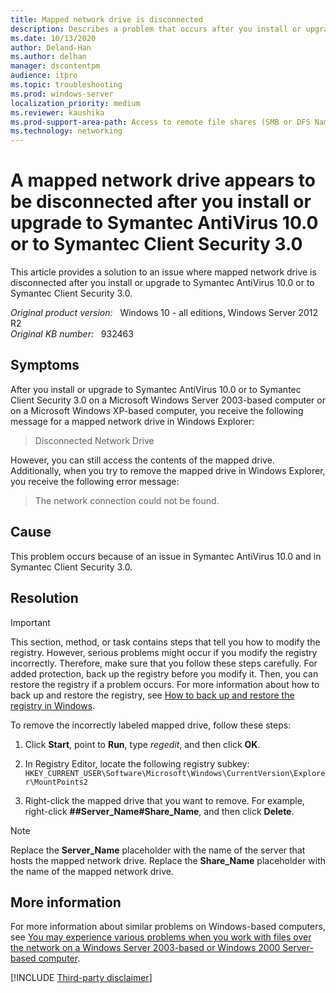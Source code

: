```yaml
---
title: Mapped network drive is disconnected
description: Describes a problem that occurs after you install or upgrade to Symantec AntiVirus 10.0 or to Symantec Client Security 3.0. Describes how to resolve the problem.
ms.date: 10/13/2020
author: Deland-Han
ms.author: delhan
manager: dscontentpm
audience: itpro
ms.topic: troubleshooting
ms.prod: windows-server
localization_priority: medium
ms.reviewer: kaushika
ms.prod-support-area-path: Access to remote file shares (SMB or DFS Namespace)
ms.technology: networking
---
```

# A mapped network drive appears to be disconnected after you install or upgrade to Symantec AntiVirus 10.0 or to Symantec Client Security 3.0

This article provides a solution to an issue where mapped network drive is disconnected after you install or upgrade to Symantec AntiVirus 10.0 or to Symantec Client Security 3.0.

_Original product version:_ &nbsp; Windows 10 - all editions, Windows Server 2012 R2  
_Original KB number:_ &nbsp; 932463

## Symptoms

After you install or upgrade to Symantec AntiVirus 10.0 or to Symantec Client Security 3.0 on a Microsoft Windows Server 2003-based computer or on a Microsoft Windows XP-based computer, you receive the following message for a mapped network drive in Windows Explorer:

> Disconnected Network Drive

However, you can still access the contents of the mapped drive. Additionally, when you try to remove the mapped drive in Windows Explorer, you receive the following error message:

> The network connection could not be found.

## Cause

This problem occurs because of an issue in Symantec AntiVirus 10.0 and in Symantec Client Security 3.0.

## Resolution

> [!IMPORTANT]
> This section, method, or task contains steps that tell you how to modify the registry. However, serious problems might occur if you modify the registry incorrectly. Therefore, make sure that you follow these steps carefully. For added protection, back up the registry before you modify it. Then, you can restore the registry if a problem occurs. For more information about how to back up and restore the registry, see [How to back up and restore the registry in Windows](https://support.microsoft.com/help/322756).

To remove the incorrectly labeled mapped drive, follow these steps:

1. Click **Start**, point to **Run**, type *regedit*, and then click **OK**.
2. In Registry Editor, locate the following registry subkey:  `HKEY_CURRENT_USER\Software\Microsoft\Windows\CurrentVersion\Explorer\MountPoints2`  

3. Right-click the mapped drive that you want to remove. For example, right-click **##Server_Name#Share_Name**, and then click **Delete**.

> [!NOTE]
> Replace the **Server_Name** placeholder with the name of the server that hosts the mapped network drive. Replace the **Share_Name** placeholder with the name of the mapped network drive.

## More information

For more information about similar problems on Windows-based computers, see [You may experience various problems when you work with files over the network on a Windows Server 2003-based or Windows 2000 Server-based computer](https://support.microsoft.com/help/923360).

[!INCLUDE [Third-party disclaimer](../../includes/third-party-disclaimer.md)]

